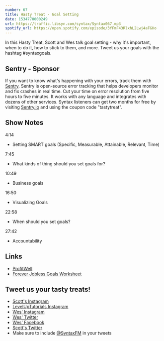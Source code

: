 ```yaml
---
number: 67
title: Hasty Treat - Goal Setting
date: 1534770000249
url: https://traffic.libsyn.com/syntax/Syntax067.mp3
spotify_url: https://open.spotify.com/episode/3fFmF43RlxhL2Lwj4aFGHo
---
```


In this Hasty Treat, Scott and Wes talk goal setting - why it's important, when to do it, how to stick to them, and more. Tweet us your goals with the hashtag #syntaxgoals.

## Sentry - Sponsor

If you want to know what's happening with your errors, track them with [Sentry](https://sentry.io/). Sentry is open-source error tracking that helps developers monitor and fix crashes in real time. Cut your time on error resolution from five hours to five minutes. It works with any language and integrates with dozens of other services. Syntax listeners can get two months for free by visiting [Sentry.io](https://sentry.io/) and using the coupon code "tastytreat".

## Show Notes

 4:14

* Setting SMART goals (Specific, Measurable, Attainable, Relevant, Time)

7:45

* What kinds of thing should you set goals for?

10:49

* Business goals

16:50

* Visualizing Goals

22:58

* When should you set goals?

27:42

* Accountability

## Links
* [ProfitWell](https://www.profitwell.com/)
* [Forever Jobless Goals Worksheet](https://foreverjobless.com/fj-goals-worksheet.pdf)

## Tweet us your tasty treats!

* [Scott's Instagram](https://www.instagram.com/stolinski/)
* [LevelUpTutorials Instagram](https://www.instagram.com/LevelUpTutorials/)
* [Wes' Instagram](https://www.instagram.com/wesbos/)
* [Wes' Twitter](https://twitter.com/wesbos)
* [Wes' Facebook](https://www.facebook.com/wesbos.developer)
* [Scott's Twitter](https://twitter.com/stolinski)
* Make sure to include [@SyntaxFM](https://twitter.com/SyntaxFM) in your tweets
